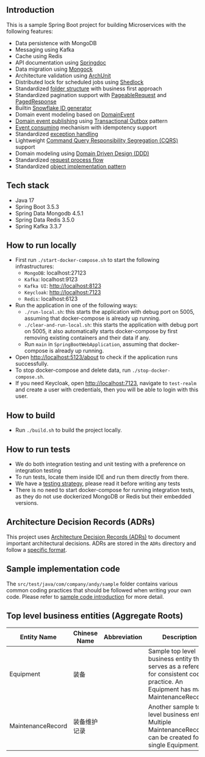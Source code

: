 ## Introduction

This is a sample Spring Boot project for building Microservices with the following features:

- Data persistence with MongoDB
- Messaging using Kafka
- Cache using Redis
- API documentation using [Springdoc](./ADRs/011_api_documentation.md)
- Data migration using [Mongock](https://mongock.io/)
- Architecture validation using [ArchUnit](https://www.archunit.org/)
- Distributed lock for scheduled jobs using [Shedlock](https://github.com/lukas-krecan/ShedLock)
- Standardized [folder structure](./ADRs/005_project_structure.md) with business first approach
- Standardized pagination support
  with [PageableRequest](src/main/java/com/company/andy/common/util/PageableRequest.java)
  and [PagedResponse](src/main/java/com/company/andy/common/util/PagedResponse.java)
- Builtin [Snowflake ID generator](src/main/java/com/company/andy/common/util/SnowflakeIdGenerator.java)
- Domain event modeling based on [DomainEvent](src/main/java/com/company/andy/common/event/DomainEvent.java)
- [Domain event publishing](./ADRs/008_domain_event_publishing.md)
  using [Transactional Outbox](https://microservices.io/patterns/data/transactional-outbox.html) pattern
- [Event consuming](./ADRs/009_event_consuming.md) mechanism with idempotency support
- Standardized [exception handling](./ADRs/012_exception_handling.md)
- Lightweight [Command Query Responsibility Segregation (CQRS)](./ADRs/004_use_cqrs.md) support
- Domain modeling using [Domain Driven Design (DDD)](./ADRs/003_use_ddd.md)
- Standardized [request process flow](./ADRs/006_request_process_flow.md)
- Standardized [object implementation pattern](./ADRs/007_object_implementation_patterns.md)

## Tech stack

- Java 17
- Spring Boot 3.5.3
- Spring Data Mongodb 4.5.1
- Spring Data Redis 3.5.0
- Spring Kafka 3.3.7

## How to run locally

- First run `./start-docker-compose.sh` to start the following infrastructures:
    - `MongoDB`: localhost:27123
    - `Kafka`: localhost:9123
    - `Kafka UI`: [http://localhost:8123](http://localhost:8123)
    - `Keycloak`: [http://localhost:7123](http://localhost:7123)
    - `Redis`: localhost:6123
- Run the application in one of the following ways:
    - `./run-local.sh`: this starts the application with debug port on 5005, assuming that docker-compose is already
      up running.
    - `./clear-and-run-local.sh`: this starts the application with debug port on 5005, it also automatically starts
      docker-compose by first removing existing containers and their data if any.
    - Run `main` in  `SpringBootWebApplication`, assuming that docker-compose is already up running.
- Open [http://localhost:5123/about](http://localhost:5123/about) to check if the application runs
  successfully.
- To stop docker-compose and delete data, run `./stop-docker-compose.sh`.
- If you need Keycloak, open [http://localhost:7123](http://localhost:7123), navigate to `test-realm` and create a user with credentials, then you will be able to login with this user.

## How to build

- Run `./build.sh` to build the project locally.

## How to run tests

- We do both integration testing and unit testing with a preference on integration testing
- To run tests, locate them inside IDE and run them directly from there.
- We have a [testing strategy](./ADRs/010_testing_strategy.md), please read it before writing any tests
- There is no need to start docker-compose for running integration tests, as they do not use dockerized MongoDB or Redis but their embedded versions.

## Architecture Decision Records (ADRs)

This project uses [Architecture Decision Records (ADRs)](https://adr.github.io/) to document important architectural
decisions. ADRs are stored in the `ADRs` directory and follow a [specific format](ADRs/000_what_is_adr.md).

## Sample implementation code

The `src/test/java/com/company/andy/sample` folder contains various common coding practices that should be followed
when writing your own code. Please refer
to [sample code introduction](src/test/java/com/company/andy/sample/sample-code-introduction.md) for more detail.

## Top level business entities (Aggregate Roots)

| Entity Name       | Chinese Name | Abbreviation | Description                                                                                                                           |
|-------------------|--------------|--------------|---------------------------------------------------------------------------------------------------------------------------------------|
| Equipment         | 装备           |              | Sample top level business entity that serves as a reference for consistent coding practice. An Equipment has many MaintenanceRecords. |
| MaintenanceRecord | 装备维护记录       |              | Another sample top level business entity. Multiple MaintenanceRecords can be created for a single  Equipment.                         |

